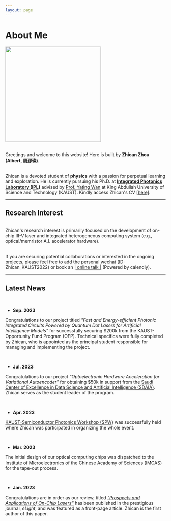 ```yaml
---
layout: page
---
```


# About Me

<img src="https://albert-canite.github.io/images/zhicanzhou.jpg" class="floatpic" width="300" height="300">

<br>Greetings and welcome to this website! Here is built by **Zhican Zhou (Albert, 周郅璨)**.

<br>Zhican is a devoted student of **physics** with a passion for perpetual learning and exploration. He is currently pursuing his Ph.D. at **[Integrated Photonics Laboratory (IPL)](https://cemse.kaust.edu.sa/ipl)** advised by [Prof. Yating Wan](https://scholar.google.com/citations?user=uJ6__ScAAAAJ&hl=en&oi=ao) at King Abdullah University of Science and Technology (KAUST). Kindly access Zhican's CV [[here]](https://albert-canite.github.io/file/zhicanzhou-CV.pdf).

---
## Research Interest
<br>Zhican's research interest is primarily focused on the development of on-chip III-V laser and integrated heterogeneous computing
system (e.g., optical/memristor A.I. accelerator hardware).

<br>If you are securing potential collaborations or interested in the ongoing projects, please feel free to add the personal wechat (ID: Zhican_KAUST2022) or book an [| online talk |](https://calendly.com/zhican_zhou/30min) (Powered by calendly).

---

## Latest News

<br>

- **Sep. 2023**

Congratulations to our project titled _"Fast and Energy-efficient Photonic Integrated Circuits Powered by Quantum Dot Lasers for Artificial Intelligence Models"_ for successfully securing $200k from the KAUST-Opportunity Fund Program (OFP). Technical specifics were fully completed by Zhican, who is appointed as the principal student responsible for managing and implementing the project.

<br>

- **Jul. 2023** 

Congratulations to our project _"Optoelectronic Hardware Acceleration for Variational Autoencoder"_ for obtaining $50k in support from the [Saudi Center of Excellence in Data Science and Artificial Intelligence (SDAIA)](https://sdaia.gov.sa/en/default.aspx). Zhican serves as the student leader of the program.

<br>

- **Apr. 2023**

[KAUST-Semiconductor Photonics Workshop (SPW)](https://cemse.kaust.edu.sa/ipl/news/semiconductor-photonics-workshop-2023-0) was successfully held where Zhican was participated in organizing the whole event.

<br>

- **Mar. 2023**

The initial design of our optical computing chips was dispatched to the Institute of Microelectronics of the Chinese Academy of Sciences (IMCAS) for the tape-out process.

<br>

- **Jan. 2023**

Congratulations are in order as our review, titled [_"Prospects and Applications of On-Chip Lasers"_](https://elight.springeropen.com/articles/10.1186/s43593-022-00027-x) has been published in the prestigious journal, _eLight_, and was featured as a front-page article. Zhican is the first author of this paper.
